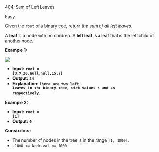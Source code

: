 404\. Sum of Left Leaves

Easy

Given the `root` of a binary tree, return _the sum of all left leaves_.

A **leaf** is a node with no children. A **left leaf** is a leaf that is the left child of another node.

**Example 1:**

![](https://assets.leetcode.com/uploads/2021/04/08/leftsum-tree.jpg)

- **Input:** <code>**root = [3,9,20,null,null,15,7]**</code>
- **Output:** <code>**24**</code>
- **Explanation:** <code>**There are two left leaves in the binary tree, with values 9 and 15 respectively**</code>.

**Example 2:**

- **Input:** <code>**root = [1]**</code>
- **Output:** <code>**0**</code>

**Constraints:**

- The number of nodes in the tree is in the range `[1, 1000]`.
- `-1000 <= Node.val <= 1000`